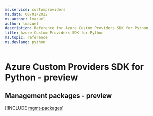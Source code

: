 ```yaml
---
ms.service: customproviders
ms.data: 08/01/2022
ms.author: lmazuel
author: lmazuel
description: Reference for Azure Custom Providers SDK for Python
title: Azure Custom Providers SDK for Python
ms.topic: reference
ms.devlang: python
---
```

# Azure Custom Providers SDK for Python - preview

## Management packages - preview
[!INCLUDE [mgmt-packages](custom-providers-mgmt-index.md)]